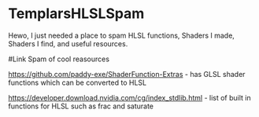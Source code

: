# TemplarsHLSLSpam
Hewo, I just needed a place to spam HLSL functions, Shaders I made, Shaders I find, and useful resources.



#Link Spam of cool reasources 

https://github.com/paddy-exe/ShaderFunction-Extras - has GLSL shader functions which can be converted to HLSL

https://developer.download.nvidia.com/cg/index_stdlib.html - list of built in functions for HLSL such as frac and saturate
